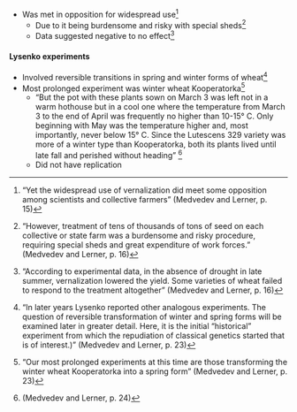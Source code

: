  - Was met in opposition for widespread use[^1]
	 - Due to it being burdensome and risky with special sheds[^2]
	 - Data suggested negative to no effect[^3]
 #### Lysenko experiments
  - Involved reversible transitions in spring and winter forms of wheat[^4]
  - Most prolonged experiment was winter wheat Kooperatorka[^5]
	  - “But the pot with these plants sown on March 3 was left not in a warm hothouse but in a cool one where the temperature from March 3 to the end of April was frequently no higher than 10-15° C. Only beginning with May was the temperature higher and, most importantly, never below 15° C. Since the Lutescens 329 variety was more of a winter type than Kooperatorka, both its plants lived until late fall and perished without heading” [^6] 
	  - Did not have replication

[^1]:“Yet the widespread use of vernalization did meet some opposition among scientists and collective  farmers”  (Medvedev and Lerner, p. 15)

[^2]:“However, treatment of tens of thousands of tons of seed on each collective or state farm was a burdensome and risky  procedure, requiring special sheds and great expenditure of  work forces.”  (Medvedev and Lerner, p. 16)

[^3]:“According to experimental data, in the absence  of drought in late summer, vernalization lowered the yield.  Some varieties of wheat failed to respond to the treatment  altogether”  (Medvedev and Lerner, p. 16)

[^4]:“In later years Lysenko reported other analogous experiments. The question of reversible transformation of winter and spring forms will be examined later in greater detail. Here, it is the initial “historical” experiment from which the repudiation of classical genetics started that is of interest.)” (Medvedev and Lerner, p. 23)

[^5]:“Our most prolonged experiments at this time are those transforming the winter wheat Kooperatorka into a spring form” (Medvedev and Lerner, p. 23)

[^6]:(Medvedev and Lerner, p. 24)


